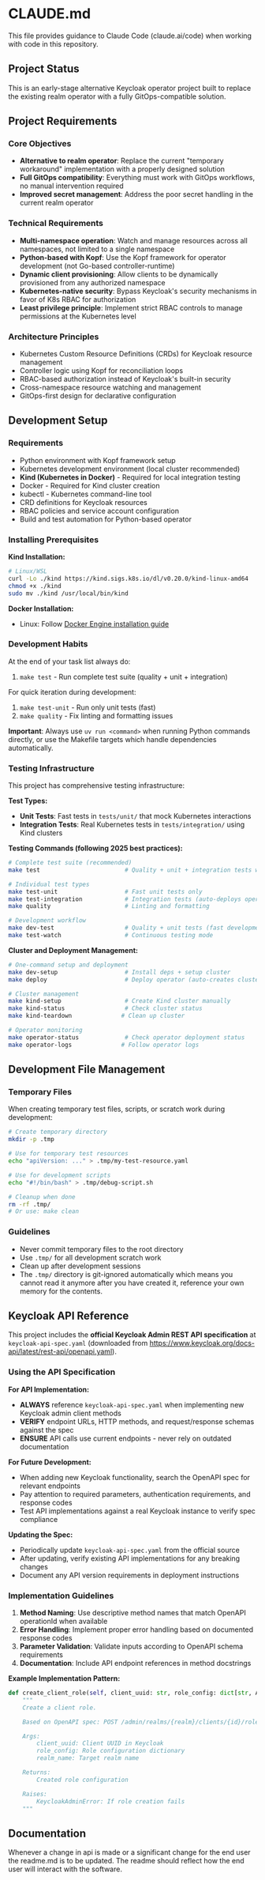 # CLAUDE.md

This file provides guidance to Claude Code (claude.ai/code) when working with code in this repository.

## Project Status

This is an early-stage alternative Keycloak operator project built to replace the existing realm operator with a fully GitOps-compatible solution.

## Project Requirements

### Core Objectives
- **Alternative to realm operator**: Replace the current "temporary workaround" implementation with a properly designed solution
- **Full GitOps compatibility**: Everything must work with GitOps workflows, no manual intervention required
- **Improved secret management**: Address the poor secret handling in the current realm operator

### Technical Requirements
- **Multi-namespace operation**: Watch and manage resources across all namespaces, not limited to a single namespace
- **Python-based with Kopf**: Use the Kopf framework for operator development (not Go-based controller-runtime)
- **Dynamic client provisioning**: Allow clients to be dynamically provisioned from any authorized namespace
- **Kubernetes-native security**: Bypass Keycloak's security mechanisms in favor of K8s RBAC for authorization
- **Least privilege principle**: Implement strict RBAC controls to manage permissions at the Kubernetes level

### Architecture Principles
- Kubernetes Custom Resource Definitions (CRDs) for Keycloak resource management
- Controller logic using Kopf for reconciliation loops
- RBAC-based authorization instead of Keycloak's built-in security
- Cross-namespace resource watching and management
- GitOps-first design for declarative configuration

## Development Setup

### Requirements
- Python environment with Kopf framework setup
- Kubernetes development environment (local cluster recommended)
- **Kind (Kubernetes in Docker)** - Required for local integration testing
- Docker - Required for Kind cluster creation
- kubectl - Kubernetes command-line tool
- CRD definitions for Keycloak resources
- RBAC policies and service account configuration
- Build and test automation for Python-based operator

### Installing Prerequisites

**Kind Installation:**
```bash
# Linux/WSL
curl -Lo ./kind https://kind.sigs.k8s.io/dl/v0.20.0/kind-linux-amd64
chmod +x ./kind
sudo mv ./kind /usr/local/bin/kind

```

**Docker Installation:**
- Linux: Follow [Docker Engine installation guide](https://docs.docker.com/engine/install/)

### Development Habits
At the end of your task list always do:
1. `make test` - Run complete test suite (quality + unit + integration)

For quick iteration during development:
1. `make test-unit` - Run only unit tests (fast)
2. `make quality` - Fix linting and formatting issues

**Important**: Always use `uv run <command>` when running Python commands directly, or use the Makefile targets which handle dependencies automatically.

### Testing Infrastructure

This project has comprehensive testing infrastructure:

**Test Types:**
- **Unit Tests**: Fast tests in `tests/unit/` that mock Kubernetes interactions
- **Integration Tests**: Real Kubernetes tests in `tests/integration/` using Kind clusters

**Testing Commands (following 2025 best practices):**
```bash
# Complete test suite (recommended)
make test                        # Quality + unit + integration tests with cluster reuse

# Individual test types
make test-unit                   # Fast unit tests only
make test-integration            # Integration tests (auto-deploys operator)
make quality                     # Linting and formatting

# Development workflow
make dev-test                    # Quality + unit tests (fast development cycle)
make test-watch                  # Continuous testing mode
```

**Cluster and Deployment Management:**
```bash
# One-command setup and deployment
make dev-setup                   # Install deps + setup cluster
make deploy                      # Deploy operator (auto-creates cluster if needed)

# Cluster management
make kind-setup                  # Create Kind cluster manually
make kind-status                 # Check cluster status
make kind-teardown              # Clean up cluster

# Operator monitoring
make operator-status             # Check operator deployment status
make operator-logs              # Follow operator logs
```

## Development File Management

### Temporary Files
When creating temporary test files, scripts, or scratch work during development:

```bash
# Create temporary directory
mkdir -p .tmp

# Use for temporary test resources
echo "apiVersion: ..." > .tmp/my-test-resource.yaml

# Use for development scripts
echo "#!/bin/bash" > .tmp/debug-script.sh

# Cleanup when done
rm -rf .tmp/
# Or use: make clean
```

### Guidelines
- Never commit temporary files to the root directory
- Use `.tmp/` for all development scratch work
- Clean up after development sessions
- The `.tmp/` directory is git-ignored automatically which means you cannot read it anymore after you have created it, reference your own memory for the contents.

## Keycloak API Reference

This project includes the **official Keycloak Admin REST API specification** at `keycloak-api-spec.yaml` (downloaded from https://www.keycloak.org/docs-api/latest/rest-api/openapi.yaml).

### Using the API Specification

**For API Implementation:**
- **ALWAYS** reference `keycloak-api-spec.yaml` when implementing new Keycloak admin client methods
- **VERIFY** endpoint URLs, HTTP methods, and request/response schemas against the spec
- **ENSURE** API calls use current endpoints - never rely on outdated documentation

**For Future Development:**
- When adding new Keycloak functionality, search the OpenAPI spec for relevant endpoints
- Pay attention to required parameters, authentication requirements, and response codes
- Test API implementations against a real Keycloak instance to verify spec compliance

**Updating the Spec:**
- Periodically update `keycloak-api-spec.yaml` from the official source
- After updating, verify existing API implementations for any breaking changes
- Document any API version requirements in deployment instructions

### Implementation Guidelines

1. **Method Naming**: Use descriptive method names that match OpenAPI operationId when available
2. **Error Handling**: Implement proper error handling based on documented response codes
3. **Parameter Validation**: Validate inputs according to OpenAPI schema requirements
4. **Documentation**: Include API endpoint references in method docstrings

**Example Implementation Pattern:**
```python
def create_client_role(self, client_uuid: str, role_config: dict[str, Any], realm_name: str = "master") -> dict[str, Any]:
    """
    Create a client role.

    Based on OpenAPI spec: POST /admin/realms/{realm}/clients/{id}/roles

    Args:
        client_uuid: Client UUID in Keycloak
        role_config: Role configuration dictionary
        realm_name: Target realm name

    Returns:
        Created role configuration

    Raises:
        KeycloakAdminError: If role creation fails
    """
```

## Documentation
Whenever a change in api is made or a significant change for the end user the readme.md is to be updated.
The readme should reflect how the end user will interact with the software.